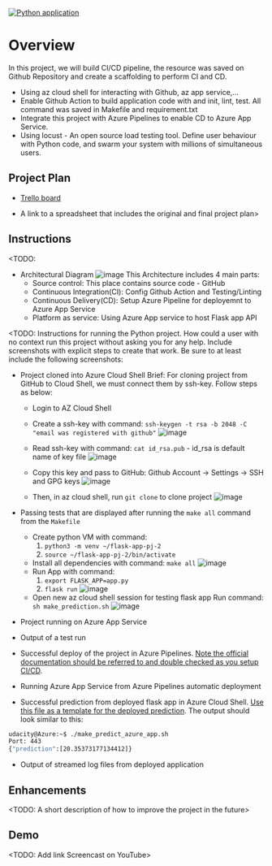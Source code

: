 [![Python application](https://github.com/thanhgiaazure/flask-app-pj-2/actions/workflows/python-app.yml/badge.svg)](https://github.com/thanhgiaazure/flask-app-pj-2/actions/workflows/python-app.yml)
# Overview

In this project, we will build CI/CD pipeline, the resource was saved on Github Repository and create a scaffolding to perform CI and CD.
- Using az cloud shell for interacting with Github, az app service,...
- Enable Github Action to build application code with and init, lint, test. All command was saved in Makefile and requirement.txt
- Integrate this project with Azure Pipelines to enable CD to Azure App Service.
- Using locust - An open source load testing tool. Define user behaviour with Python code, and swarm your system with millions of simultaneous users.

## Project Plan

- [Trello board](https://trello.com/invite/b/NvLqlNlX/ATTI6b2897b01e11f5736a6786007701825430D9310F/udacity-project-2-board)
* A link to a spreadsheet that includes the original and final project plan>

## Instructions

<TODO:  
* Architectural Diagram 
![image](https://github.com/thanhgiaazure/flask-app-pj-2/assets/146719378/2ccc7913-e0ad-4c67-92d3-e7d450939d46)
This Architecture includes 4 main parts:
  - Source control: This place contains source code - GitHub
  - Continuous Integration(CI): Config Github Action and Testing/Linting
  - Continuous Delivery(CD): Setup Azure Pipeline for deployemnt to Azure App Service
  - Platform as service: Using Azure App service to host Flask app API

<TODO:  Instructions for running the Python project.  How could a user with no context run this project without asking you for any help.  Include screenshots with explicit steps to create that work. Be sure to at least include the following screenshots:

* Project cloned into Azure Cloud Shell
  Brief: For cloning project from GitHub to Cloud Shell, we must connect them by ssh-key. Follow steps as below:
  - Login to AZ Cloud Shell
  - Create a ssh-key with command: `ssh-keygen -t rsa -b 2048 -C "email was registered with github"`
    ![image](https://github.com/thanhgiaazure/flask-app-pj-2/assets/146719378/55d87c9b-b797-4755-8540-77cb50822f13)
    
  - Read ssh-key with command: `cat id_rsa.pub` - id_rsa is default name of key file
    ![image](https://github.com/thanhgiaazure/flask-app-pj-2/assets/146719378/f5c0d11d-f395-484d-8f97-55992d9d45f3)
    
  - Copy this key and pass to GitHub: Github Account -> Settings -> SSH and GPG keys
    ![image](https://github.com/thanhgiaazure/flask-app-pj-2/assets/146719378/0770e2c0-00c3-4031-af81-a11ca680af9e)

  - Then, in az cloud shell, run `git clone` to clone project
    ![image](https://github.com/thanhgiaazure/flask-app-pj-2/assets/146719378/deb2ee3d-f533-4021-b4ca-dca8147d1b68)

* Passing tests that are displayed after running the `make all` command from the `Makefile`
  - Create python VM with command:
     1. `python3 -m venv ~/flask-app-pj-2`
     2. `source ~/flask-app-pj-2/bin/activate`
  - Install all dependencies with command: `make all`
   ![image](https://github.com/thanhgiaazure/flask-app-pj-2/assets/146719378/b42eca37-c3a4-4dc0-9971-114d81d001fa)
  - Run App with command:
    1. `export FLASK_APP=app.py`
    2. `flask run`
   ![image](https://github.com/thanhgiaazure/flask-app-pj-2/assets/146719378/2f7f735d-67ba-4e3a-9c99-e4171e9f92a3)
  - Open new az cloud shell session for testing flask app
    Run command: `sh make_prediction.sh`
    ![image](https://github.com/thanhgiaazure/flask-app-pj-2/assets/146719378/9767585e-3938-4f54-a8d1-4386cd5dc627)

      
* Project running on Azure App Service

* Output of a test run

* Successful deploy of the project in Azure Pipelines.  [Note the official documentation should be referred to and double checked as you setup CI/CD](https://docs.microsoft.com/en-us/azure/devops/pipelines/ecosystems/python-webapp?view=azure-devops).

* Running Azure App Service from Azure Pipelines automatic deployment

* Successful prediction from deployed flask app in Azure Cloud Shell.  [Use this file as a template for the deployed prediction](https://github.com/udacity/nd082-Azure-Cloud-DevOps-Starter-Code/blob/master/C2-AgileDevelopmentwithAzure/project/starter_files/flask-sklearn/make_predict_azure_app.sh).
The output should look similar to this:

```bash
udacity@Azure:~$ ./make_predict_azure_app.sh
Port: 443
{"prediction":[20.35373177134412]}
```

* Output of streamed log files from deployed application

> 

## Enhancements

<TODO: A short description of how to improve the project in the future>

## Demo 

<TODO: Add link Screencast on YouTube>


